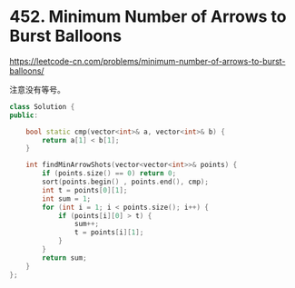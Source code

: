 # 452. Minimum Number of Arrows to Burst Balloons

https://leetcode-cn.com/problems/minimum-number-of-arrows-to-burst-balloons/

注意没有等号。

```cpp
class Solution {
public:

    bool static cmp(vector<int>& a, vector<int>& b) {
        return a[1] < b[1];
    }

    int findMinArrowShots(vector<vector<int>>& points) {
        if (points.size() == 0) return 0;
        sort(points.begin() , points.end(), cmp);
        int t = points[0][1];
        int sum = 1;
        for (int i = 1; i < points.size(); i++) {
            if (points[i][0] > t) {
                sum++;
                t = points[i][1];
            }
        }
        return sum;
    }
};
```